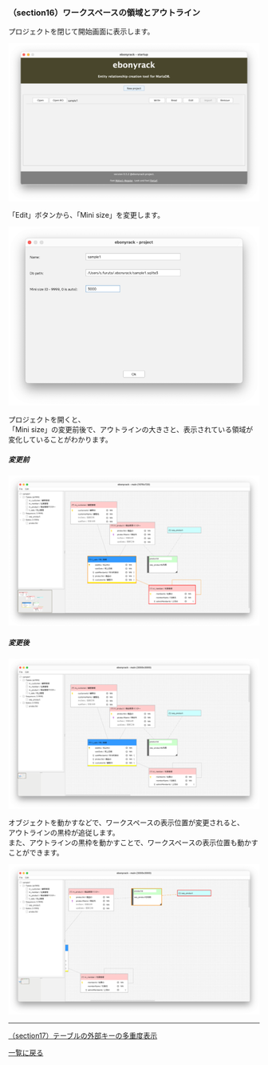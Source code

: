 ### （section16）ワークスペースの領域とアウトライン

プロジェクトを閉じて開始画面に表示します。  

![](../image/28_Startup_01.png)

「Edit」ボタンから、「Mini size」を変更します。  

![](../image/29_Project_01.png)

プロジェクトを開くと、  
「Mini size」の変更前後で、アウトラインの大きさと、表示されている領域が変化していることがわかります。

##### 変更前

![](../image/27_Main_01.png)

##### 変更後

![](../image/30_Main_01.png)

オブジェクトを動かすなどで、ワークスペースの表示位置が変更されると、  
アウトラインの黒枠が追従します。  
また、アウトラインの黒枠を動かすことで、ワークスペースの表示位置も動かすことができます。  

![](../image/30_Main_02.png)

---

[（section17）テーブルの外部キーの多重度表示](section17.md)

[一覧に戻る](../manual.ja.md)